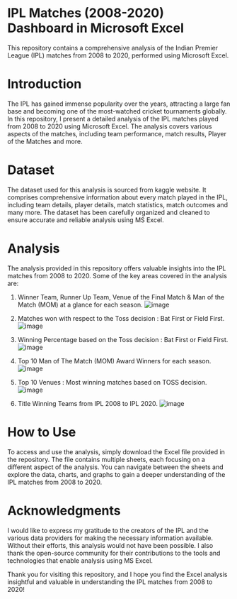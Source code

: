 # IPL Matches (2008-2020) Dashboard in Microsoft Excel
This repository contains a comprehensive analysis of the Indian Premier League (IPL) matches from 2008 to 2020, performed using Microsoft Excel.

# Introduction
The IPL has gained immense popularity over the years, attracting a large fan base and becoming one of the most-watched cricket tournaments globally. In this repository, I present a detailed analysis of the IPL matches played from 2008 to 2020 using Microsoft Excel. The analysis covers various aspects of the matches, including team performance, match results, Player of the Matches and more.

# Dataset
The dataset used for this analysis is sourced from kaggle website. It comprises comprehensive information about every match played in the IPL, including team details, player details, match statistics, match outcomes and many more. The dataset has been carefully organized and cleaned to ensure accurate and reliable analysis using MS Excel.

# Analysis
The analysis provided in this repository offers valuable insights into the IPL matches from 2008 to 2020. Some of the key areas covered in the analysis are:
1. Winner Team, Runner Up Team, Venue of the Final Match & Man of the Match (MOM) at a glance for each season.
   ![image](https://github.com/ImSouvikK/IPL-Matches-2008-2020-Dashboard-in-Microsoft-Excel/assets/139162531/aac99a8c-4860-4946-aef0-97136694c812)

2. Matches won with respect to the Toss decision : Bat First or Field First.
   ![image](https://github.com/ImSouvikK/IPL-Matches-2008-2020-Dashboard-in-Microsoft-Excel/assets/139162531/21348b0c-ead0-483e-9991-96410947a498)

3. Winning Percentage based on the Toss decision : Bat First or Field First.
   ![image](https://github.com/ImSouvikK/IPL-Matches-2008-2020-Dashboard-in-Microsoft-Excel/assets/139162531/722172fa-380b-4be4-9558-b1bde0ea7abe)

4. Top 10 Man of The Match (MOM) Award Winners for each season.
   ![image](https://github.com/ImSouvikK/IPL-Matches-2008-2020-Dashboard-in-Microsoft-Excel/assets/139162531/98f4c33b-02f6-49b6-9728-c2a16bc5f2ec)

5. Top 10 Venues : Most winning matches based on TOSS decision.
   ![image](https://github.com/ImSouvikK/IPL-Matches-2008-2020-Dashboard-in-Microsoft-Excel/assets/139162531/a7cd98b6-3275-4f35-b291-d39a1e996fa4)

6. Title Winning Teams from IPL 2008 to IPL 2020.
   ![image](https://github.com/ImSouvikK/IPL-Matches-2008-2020-Dashboard-in-Microsoft-Excel/assets/139162531/237b032c-230a-40f9-9b17-3012318a272e)



# How to Use
To access and use the analysis, simply download the Excel file provided in the repository. The file contains multiple sheets, each focusing on a different aspect of the analysis. You can navigate between the sheets and explore the data, charts, and graphs to gain a deeper understanding of the IPL matches from 2008 to 2020.

# Acknowledgments
I would like to express my gratitude to the creators of the IPL and the various data providers for making the necessary information available. Without their efforts, this analysis would not have been possible. I also thank the open-source community for their contributions to the tools and technologies that enable analysis using MS Excel.

Thank you for visiting this repository, and I hope you find the Excel analysis insightful and valuable in understanding the IPL matches from 2008 to 2020!
